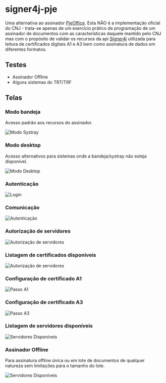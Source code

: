 # signer4j-pje
Uma alternativa ao assinador [PjeOffice](http://www.pje.jus.br/wiki/index.php/PJeOffice). Esta NÃO é a implementação oficial do CNJ - trata-se apenas de um exercício prático de programação de um assinador de documentos com as características daquele mantido pelo CNJ mas com o propósito de validar os recursos da api [Signer4j](https://github.com/l3onardo-oliv3ira/signer4j) utilizada para leitura de certificados digitais A1 e A3 bem como assinatura de dados em diferentes formatos.

## Testes
* Assinador Offline
* Alguns sistemas do TRT/TRF

## Telas
### Modo bandeja
Acesso padrão aos recursos do assinador.

![Modo Systray](https://github.com/l3onardo-oliv3ira/signer4j-pje/blob/main/screen/modo-systray.png)

### Modo desktop
Acesso alternativos para sistemas onde a bandeja/systray não esteja disponível.

![Modo Desktop](https://github.com/l3onardo-oliv3ira/signer4j-pje/blob/main/screen/modo-desktop.png)

### Autenticação
![Login](https://github.com/l3onardo-oliv3ira/signer4j-pje/blob/main/screen/login.png)

### Comunicação
![Autenticação](https://github.com/l3onardo-oliv3ira/signer4j-pje/blob/main/screen/autenticacao.png)

### Autorização de servidores
![Autorização de servidores](https://github.com/l3onardo-oliv3ira/signer4j-pje/blob/main/screen/autorizacao-servidor.png)

### Listagem de certificados disponíveis
![Autorização de servidores](https://github.com/l3onardo-oliv3ira/signer4j-pje/blob/main/screen/certificados-disponiveis.png)

### Configuração de certificado A1
![Passo A1](https://github.com/l3onardo-oliv3ira/signer4j-pje/blob/main/screen/configuracao-certificado-passo2-a1.png)

### Configuração de certificado A3 
![Passo A3](https://github.com/l3onardo-oliv3ira/signer4j-pje/blob/main/screen/configuracao-certificado-passo2-a3.png)

### Listagem de servidores disponíveis
![Servidores Disponíveis](https://github.com/l3onardo-oliv3ira/signer4j-pje/blob/main/screen/servidores-disponiveis.png)

### Assinador Offline
Para assinatura offline única ou em lote de documentos de qualquer natureza sem limitações para o tamanho do lote.

![Servidores Disponíveis](https://github.com/l3onardo-oliv3ira/signer4j-pje/blob/main/screen/assinatura-offline.png)
